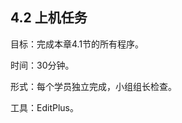 ## 4.2  上机任务

 



目标：完成本章4.1节的所有程序。

 



时间：30分钟。

 



形式：每个学员独立完成，小组组长检查。

 



工具：EditPlus。

 


